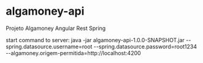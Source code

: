 # algamoney-api
Projeto Algamoney Angular Rest Spring

start command to server: java -jar algamoney-api-1.0.0-SNAPSHOT.jar --spring.datasource.username=root --spring.datasource.password=root1234 --algamoney.origem-permitida=http://localhost:4200